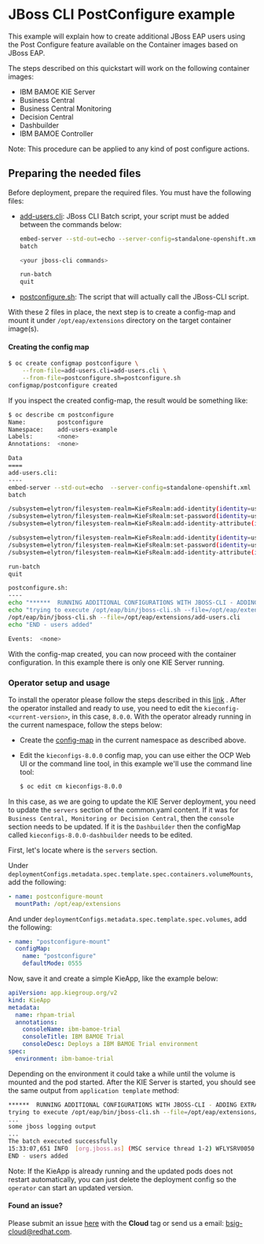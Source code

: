 # JBoss CLI PostConfigure example

This example will explain how to create additional JBoss EAP users using the Post Configure feature available on the
Container images based on JBoss EAP.

The steps described on this quickstart will work on the following container images:

- IBM BAMOE KIE Server
- Business Central
- Business Central Monitoring
- Decision Central
- Dashbuilder
- IBM BAMOE Controller

Note: This procedure can be applied to any kind of post configure actions.

## Preparing the needed files

Before deployment, prepare the required files. You must have the following files:

- [add-users.cli](add-users.cli): JBoss CLI Batch script, your script must be added between the commands below:
  ```bash
  embed-server --std-out=echo --server-config=standalone-openshift.xml
  batch

  <your jboss-cli commands>

  run-batch 
  quit
  ```

- [postconfigure.sh](postconfigure.sh): The script that will actually call the JBoss-CLI script.

With these 2 files in place, the next step is to create a config-map and mount it under `/opt/eap/extensions` directory on
the target container image(s).

#### Creating the config map

```bash
$ oc create configmap postconfigure \
    --from-file=add-users.cli=add-users.cli \
    --from-file=postconfigure.sh=postconfigure.sh
configmap/postconfigure created
```

If you inspect the created config-map, the result would be something like:

```bash
$ oc describe cm postconfigure
Name:         postconfigure
Namespace:    add-users-example
Labels:       <none>
Annotations:  <none>

Data
====
add-users.cli:
----
embed-server --std-out=echo  --server-config=standalone-openshift.xml
batch

/subsystem=elytron/filesystem-realm=KieFsRealm:add-identity(identity=user1)
/subsystem=elytron/filesystem-realm=KieFsRealm:set-password(identity=user1, clear={password="pass123*"})
/subsystem=elytron/filesystem-realm=KieFsRealm:add-identity-attribute(identity=user1, name=role, value=["kie-server","rest-all","admin","kiemgmt","Administrators","user"])

/subsystem=elytron/filesystem-realm=KieFsRealm:add-identity(identity=user2)
/subsystem=elytron/filesystem-realm=KieFsRealm:set-password(identity=user2, clear={password="pass123*"})
/subsystem=elytron/filesystem-realm=KieFsRealm:add-identity-attribute(identity=user2, name=role, value=["kie-server","rest-all","admin","kiemgmt"])

run-batch
quit

postconfigure.sh:
----
echo "******  RUNNING ADDITIONAL CONFIGURATIONS WITH JBOSS-CLI - ADDING EXTRA ELYTRON USERS TO KIE FS REALM **********"
echo "trying to execute /opt/eap/bin/jboss-cli.sh --file=/opt/eap/extensions/add-users.cli"
/opt/eap/bin/jboss-cli.sh --file=/opt/eap/extensions/add-users.cli
echo "END - users added"

Events:  <none>
```

With the config-map created, you can now proceed with the container configuration. In this example there is only one KIE
Server running.

### Operator setup and usage

To install the operator please follow the steps described in
this [link](https://access.redhat.com/documentation/en-us/red_hat_process_automation_manager/7.13/html/deploying_red_hat_process_automation_manager_on_red_hat_openshift_container_platform/operator-con_openshift-operator)
. After the operator installed and ready to use, you need to edit the `kieconfig-<current-version>`, in this
case, `8.0.0`. With the operator already running in the current namespace, follow the steps below:

- Create the [config-map](#creating-the-config-map) in the current namespace as described above.
- Edit the `kieconfigs-8.0.0` config map, you can use either the OCP Web UI or the command line tool, in this example
  we'll use the command line tool:

  ```bash
  $ oc edit cm kieconfigs-8.0.0
  ```

In this case, as we are going to update the KIE Server deployment, you need to update the `servers` section of the
common.yaml content. If it was for `Business Central, Monitoring or Decision Central`, then the `console` section needs
to be updated. If it is the `Dashbuilder` then the configMap called `kieconfigs-8.0.0-dashbuilder` needs to be edited.

First, let's locate where is the `servers` section.

Under `deploymentConfigs.metadata.spec.template.spec.containers.volumeMounts`, add the following:

```yaml
- name: postconfigure-mount
  mountPath: /opt/eap/extensions
```

And under `deploymentConfigs.metadata.spec.template.spec.volumes`, add the following:

```yaml
- name: "postconfigure-mount"
  configMap:
    name: "postconfigure"
    defaultMode: 0555
```

Now, save it and create a simple KieApp, like the example below:

```yaml
apiVersion: app.kiegroup.org/v2
kind: KieApp
metadata:
  name: rhpam-trial
  annotations:
    consoleName: ibm-bamoe-trial
    consoleTitle: IBM BAMOE Trial
    consoleDesc: Deploys a IBM BAMOE Trial environment
spec:
  environment: ibm-bamoe-trial
```

Depending on the environment it could take a while until the volume is mounted and the pod started. After the KIE Server
is started, you should see the same output from `application template` method:

```bash
******  RUNNING ADDITIONAL CONFIGURATIONS WITH JBOSS-CLI - ADDING EXTRA ELYTRON USERS TO KIE FS REALM **********
trying to execute /opt/eap/bin/jboss-cli.sh --file=/opt/eap/extensions/add-users.cli
...
some jboss logging output
...
The batch executed successfully
15:33:07,651 INFO  [org.jboss.as] (MSC service thread 1-2) WFLYSRV0050: JBoss EAP 7.4.1.GA (WildFly Core 15.0.4.Final-redhat-00001) stopped in 40ms
END - users added
```

Note: If the KieApp is already running and the updated pods does not restart automatically, you can just delete the
deployment config so the `operator` can start an updated version.

#### Found an issue?

Please submit an issue [here](https://issues.jboss.org/projects/RHPAM) with the **Cloud** tag or send us a email:
bsig-cloud@redhat.com.

